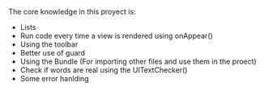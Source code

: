 
The core knowledge in this proyect is:
- Lists
- Run code every time a view is rendered using onAppear()
- Using the toolbar
- Better use of guard
- Using the Bundle (For importing other files and use them in the proect)
- Check if words are real using the UITextChecker()
- Some error hanlding